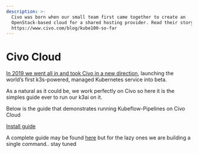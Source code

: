 ```yaml
---
description: >-
  Civo was born when our small team first came together to create an
  OpenStack-based cloud for a shared hosting provider. Read their story here:
  https://www.civo.com/blog/kube100-so-far
---
```


# Civo Cloud

[In 2019 we went all in and took Civo in a new direction](https://www.civo.com/blog/a-civo-2019-retrospective-how-we-got-here-and-what-s-next), launching the world’s first k3s-powered, managed Kubernetes service into beta.

As a natural as it could be, we work perfectly on Civo so here it is the simples guide ever to run our k3ai on it.

Below is the guide that demonstrates running Kubeflow-Pipelines on Civo Cloud

[Install guide](https://www.civo.com/learn/running-kubeflow-pipelines)

A complete guide may be found [here](https://www.civo.com/learn/running-kubeflow-pipelines) but for the lazy ones we are building a single command.. stay tuned



